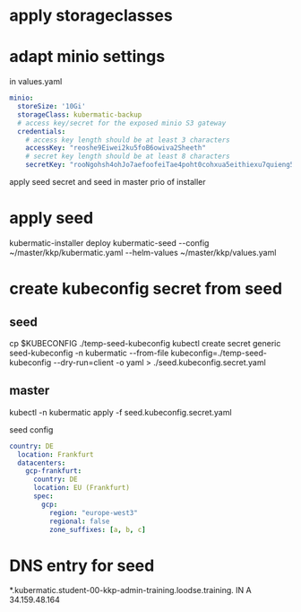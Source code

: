 
# apply storageclasses

# adapt minio settings
in values.yaml

```yaml
minio:
  storeSize: '10Gi'
  storageClass: kubermatic-backup
  # access key/secret for the exposed minio S3 gateway
  credentials:
    # access key length should be at least 3 characters
    accessKey: "reoshe9Eiwei2ku5foB6owiva2Sheeth"
    # secret key length should be at least 8 characters
    secretKey: "rooNgohsh4ohJo7aefoofeiTae4poht0cohxua5eithiexu7quieng5ailoosha8"
```


<!-- TODO -->
apply seed secret and seed in master prio of installer

# apply seed
<!-- TODO copy charts directory -->
<!-- TODO bug due charts directory does not work -->

kubermatic-installer deploy kubermatic-seed --config ~/master/kkp/kubermatic.yaml --helm-values ~/master/kkp/values.yaml 

# create kubeconfig secret from seed

## seed
cp $KUBECONFIG ./temp-seed-kubeconfig
kubectl create secret generic seed-kubeconfig -n kubermatic --from-file kubeconfig=./temp-seed-kubeconfig --dry-run=client -o yaml > ./seed.kubeconfig.secret.yaml

## master

kubectl -n kubermatic apply -f seed.kubeconfig.secret.yaml

seed config
```yaml
country: DE
  location: Frankfurt
  datacenters:
    gcp-frankfurt:
      country: DE
      location: EU (Frankfurt)
      spec:
        gcp:
          region: "europe-west3"
          regional: false
          zone_suffixes: [a, b, c]
```

# DNS entry for seed

*.kubermatic.student-00-kkp-admin-training.loodse.training.  IN  A  34.159.48.164


<!-- TODO ensure sc on master is also not immediate!!! -->